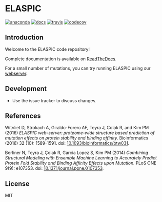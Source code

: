 # ELASPIC

[![anaconda](https://anaconda.org/kimlab/elaspic/badges/version.svg?style=flat-square)](https://anaconda.org/kimlab/elaspic)
[![docs](https://img.shields.io/badge/docs-latest-blue.svg?style=flat-square&?version=latest)](http://kimlaborg.github.io/elaspic)
[![travis](https://img.shields.io/travis/kimlaborg/elaspic.svg?style=flat-square)](https://travis-ci.org/kimlaborg/elaspic)
[![codecov](https://img.shields.io/codecov/c/github/kimlaborb/elaspic.svg?style=flat-square)](https://codecov.io/gh/kimlaborg/elaspic)


## Introduction

Welcome to the ELASPIC code repository!

Complete documentation is available on [ReadTheDocs](http://elaspic.readthedocs.io).

For a small number of mutations, you can try running ELASPIC using our [webserver](http://elaspic.kimlab.org).


## Development

- Use the issue tracker to discuss changes.


## References

Witvliet D, Strokach A, Giraldo-Forero AF, Teyra J, Colak R, and Kim PM (2016)
*ELASPIC web-server: proteome-wide structure based prediction of mutation effects on protein stability and binding affinity.* Bioinformatics (2016) 32 (10): 1589-1591. doi: [10.1093/bioinformatics/btw031](https://doi.org/10.1093/bioinformatics/btw031).

Berliner N, Teyra J, Çolak R, Garcia Lopez S, Kim PM (2014) *Combining Structural Modeling with Ensemble Machine Learning to Accurately Predict Protein Fold Stability and Binding Affinity Effects upon Mutation.* PLoS ONE 9(9): e107353. doi: [10.1371/journal.pone.0107353](https://doi.org/10.1371/journal.pone.0107353).


## License

MIT


